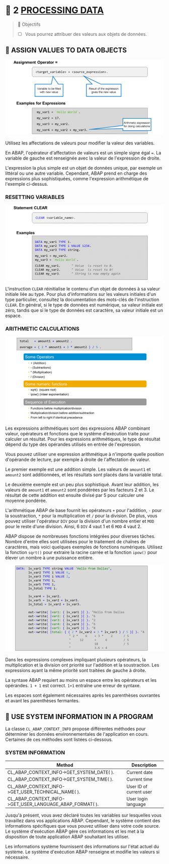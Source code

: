 # 🌸 2 [PROCESSING DATA](https://learning.sap.com/learning-journeys/learn-the-basics-of-abap-programming-on-sap-btp/processing-data_deaa9868-3de8-44d0-b28f-e42758302db9)

> 🌺 Objectifs
>
> - [ ] Vous pourrez attribuer des valeurs aux objets de données.

## 🌸 ASSIGN VALUES TO DATA OBJECTS

![](./assets/Value_Assign_Exp.png)

Utilisez les affectations de valeurs pour modifier la valeur des variables.

En ABAP, l'opérateur d'affectation de valeurs est un simple signe égal `=`. La variable de gauche est renseignée avec la valeur de l'expression de droite.

L'expression la plus simple est un objet de données unique, par exemple un littéral ou une autre variable. Cependant, ABAP prend en charge des expressions plus sophistiquées, comme l'expression arithmétique de l'exemple ci-dessus.

### RESETTING VARIABLES

![](./assets/Resetting_Variables.png)

L'instruction `CLEAR` réinitialise le contenu d'un objet de données à sa valeur initiale liée au type. Pour plus d'informations sur les valeurs initiales d'un type particulier, consultez la documentation des mots-clés de l'instruction `CLEAR`. En général, si le type de données est numérique, sa valeur initiale est zéro, tandis que si le type de données est caractère, sa valeur initiale est un espace.

### ARITHMETIC CALCULATIONS

![](./assets/Arithmetic_Expressions.png)

Les expressions arithmétiques sont des expressions ABAP combinant valeur, opérateurs et fonctions que le système d'exécution traite pour calculer un résultat. Pour les expressions arithmétiques, le type de résultat dépend du type des opérandes utilisés en entrée de l'expression.

Vous pouvez utiliser une expression arithmétique à n'importe quelle position d'opérande de lecture, par exemple à droite de l'affectation de valeur.

Le premier exemple est une addition simple. Les valeurs de `amount1` et `amount2` sont additionnées, et les résultats sont placés dans la variable total.

Le deuxième exemple est un peu plus sophistiqué. Avant leur addition, les valeurs de `amount1` et `amount2` sont pondérées par les facteurs 2 et 3. Le résultat de cette addition est ensuite divisé par 5 pour calculer une moyenne pondérée.

L'arithmétique ABAP de base fournit les opérateurs `+` pour l'addition, `-` pour la soustraction, `*` pour la multiplication et `/` pour la division. De plus, vous pouvez utiliser l'opérateur `DIV` pour la division d'un nombre entier et `MOD` pour le reste d'une division. Ainsi, 6 `DIV` 4 vaut 1 et 6 `MOD` 4 vaut 2.

ABAP dispose de nombreuses fonctions intégrées pour diverses tâches. Nombre d'entre elles sont utilisées pour le traitement de chaînes de caractères, mais voici quelques exemples de fonctions numériques. Utilisez la fonction `sqrt()` pour extraire la racine carrée et la fonction `ipow()` pour élever un nombre à une puissance entière.

![](./assets/Value_Assign_Expression.png)

Dans les expressions complexes impliquant plusieurs opérateurs, la multiplication et la division ont priorité sur l'addition et la soustraction. Les expressions ayant la même priorité sont traitées de gauche à droite.

La syntaxe ABAP requiert au moins un espace entre les opérateurs et les opérandes. `1 + 1` est correct. `1+1` entraîne une erreur de syntaxe.

Les espaces sont également nécessaires après les parenthèses ouvrantes et avant les parenthèses fermantes.

## 🌸 USE SYSTEM INFORMATION IN A PROGRAM

La classe `CL_ABAP_CONTEXT_INFO` propose différentes méthodes pour déterminer les données environnementales de l'application en cours. Certaines de ces méthodes sont listées ci-dessous.

### SYSTEM INFORMATION

| Method                                                  | Description             |
| ------------------------------------------------------- | ----------------------- |
| CL_ABAP_CONTEXT_INFO->GET_SYSTEM_DATE( ).               | Current date            |
| CL_ABAP_CONTEXT_INFO->GET_SYSTEM_TIME( ).               | Current time            |
| CL_ABAP_CONTEXT_INFO->GET_USER_TECHNICAL_NAME( ).       | User ID of current user |
| CL_ABAP_CONTEXT_INFO->GET_USER_LANGUAGE_ABAP_FORMAT( ). | User login language     |

Jusqu'à présent, vous avez déclaré toutes les variables sur lesquelles vous travaillez dans vos applications ABAP. Cependant, le système contient des informations spécifiques que vous pouvez utiliser dans votre code source. Le système d'exécution ABAP gère ces informations et les met à la disposition de toute application ABAP souhaitant les utiliser.

Les informations système fournissent des informations sur l'état actuel du système. Le système d'exécution ABAP renseigne et modifie les valeurs si nécessaire.
